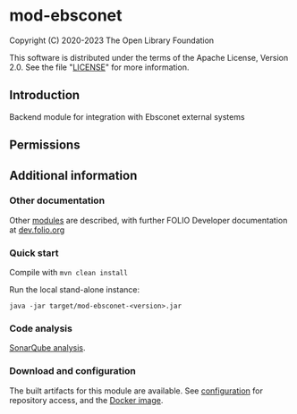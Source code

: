 # mod-ebsconet

Copyright (C) 2020-2023 The Open Library Foundation

This software is distributed under the terms of the Apache License,
Version 2.0. See the file "[LICENSE](LICENSE)" for more information.

## Introduction

Backend module for integration with Ebsconet external systems

## Permissions

## Additional information

### Other documentation

Other [modules](https://dev.folio.org/source-code/#server-side) are described,
with further FOLIO Developer documentation at [dev.folio.org](https://dev.folio.org/)

### Quick start

Compile with `mvn clean install`

Run the local stand-alone instance:

```
java -jar target/mod-ebsconet-<version>.jar 
```

### Code analysis

[SonarQube analysis](https://sonarcloud.io/dashboard?id=org.folio%3Amod-ebsconet).

### Download and configuration

The built artifacts for this module are available.
See [configuration](https://dev.folio.org/download/artifacts) for repository access,
and the [Docker image](https://hub.docker.com/r/folioorg/mod-ebsconet/).
